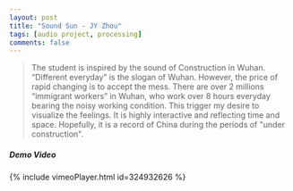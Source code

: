 ```yaml
---
layout: post
title: "Sound Sun - JY Zhou"
tags: [audio project, processing]
comments: false
---
```

> The student is inspired by the sound of Construction in Wuhan. “Different everyday” is the slogan of Wuhan. However, the price of rapid changing is to accept the mess. There are over 2 millions “immigrant workers” in Wuhan, who work over 8 hours everyday bearing the noisy working condition. This trigger my desire to visualize the feelings. It is highly interactive and reflecting time and space. Hopefully, it is a record of China during the periods of "under construction".

##### Demo Video
{% include vimeoPlayer.html id=324932626 %}
